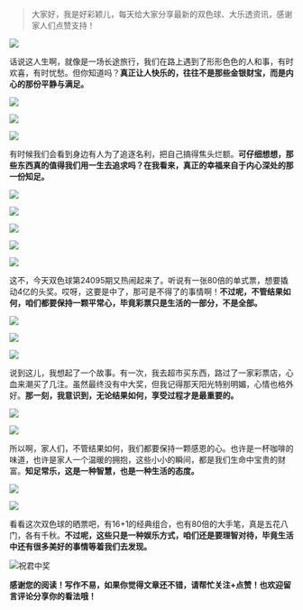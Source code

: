> 大家好，我是好彩颖儿，每天给大家分享最新的双色球、大乐透资讯，感谢家人们点赞支持！

![](https://cdn.jsdelivr.net/gh/wangwenjie1314/PicCDN/2024-7-11/1720660897499-image.png)


话说这人生啊，就像是一场长途旅行，我们在路上遇到了形形色色的人和事，有时欢喜，有时忧愁。但你知道吗？**真正让人快乐的，往往不是那些金银财宝，而是内心的那份平静与满足。**

![](https://cdn.jsdelivr.net/gh/wangwenjie1314/PicCDN/2024-8-18/1723973906289-image.png)

![](https://cdn.jsdelivr.net/gh/wangwenjie1314/PicCDN/2024-8-18/1723968983059-image.png)

![](https://cdn.jsdelivr.net/gh/wangwenjie1314/PicCDN/2024-8-18/1723969030701-image.png)


有时候我们会看到身边有人为了追逐名利，把自己搞得焦头烂额。**可仔细想想，那些东西真的值得我们用一生去追求吗？在我看来，真正的幸福来自于内心深处的那一份知足。**

![](https://cdn.jsdelivr.net/gh/wangwenjie1314/PicCDN/2024-8-18/1723973911014-image.png)

![](https://cdn.jsdelivr.net/gh/wangwenjie1314/PicCDN/2024-8-18/1723968992384-image.png)

![](https://cdn.jsdelivr.net/gh/wangwenjie1314/PicCDN/2024-8-18/1723968987064-image.png)

![](https://cdn.jsdelivr.net/gh/wangwenjie1314/PicCDN/2024-8-18/1723968996034-image.png)


![](https://cdn.jsdelivr.net/gh/wangwenjie1314/PicCDN/2024-8-18/1723973915217-image.png)

这不，今天双色球第24095期又热闹起来了。听说有一张80倍的单式票，想要撬动4亿的头奖。哎呀，这要是中了，那可是不得了的事情啊！**不过呢，不管结果如何，咱们都要保持一颗平常心，毕竟彩票只是生活的一部分，不是全部。**

![](https://cdn.jsdelivr.net/gh/wangwenjie1314/PicCDN/2024-8-18/1723973929515-image.png)

![](https://cdn.jsdelivr.net/gh/wangwenjie1314/PicCDN/2024-8-18/1723973925163-image.png)

![](https://cdn.jsdelivr.net/gh/wangwenjie1314/PicCDN/2024-8-18/1723973921159-image.png)

说到这儿，我想起了一个故事。有一次，我去超市买东西，路过了一家彩票店，心血来潮买了几注。虽然最终没有中大奖，但我记得那天阳光特别明媚，心情也格外好。**那一刻，我意识到，无论结果如何，享受过程才是最重要的。**

![](https://cdn.jsdelivr.net/gh/wangwenjie1314/PicCDN/2024-8-18/1723973938004-image.png)


![](https://cdn.jsdelivr.net/gh/wangwenjie1314/PicCDN/2024-8-18/1723973942764-image.png)


所以啊，家人们，不管结果如何，我们都要保持一颗感恩的心。也许是一杯咖啡的味道，也许是家人一个温暖的拥抱，这些小小的瞬间，都是我们生命中宝贵的财富。**知足常乐，这是一种智慧，也是一种生活的态度。**


![](https://cdn.jsdelivr.net/gh/wangwenjie1314/PicCDN/2024-8-18/1723973948536-image.png)


![](https://cdn.jsdelivr.net/gh/wangwenjie1314/PicCDN/2024-8-18/1723973954120-image.png)

看看这次双色球的晒票吧，有16+1的经典组合，也有80倍的大手笔，真是五花八门，各有千秋。**不过呢，这些只是一种娱乐方式，咱们还是要理智对待，毕竟生活中还有很多美好的事情等着我们去发现。**


![祝君中奖](https://cdn.jsdelivr.net/gh/wangwenjie1314/PicCDN/2024-8-18/1723974202952-image.png)


**感谢您的阅读！写作不易，如果你觉得文章还不错，请帮忙关注+点赞！也欢迎留言评论分享你的看法哦！**
























